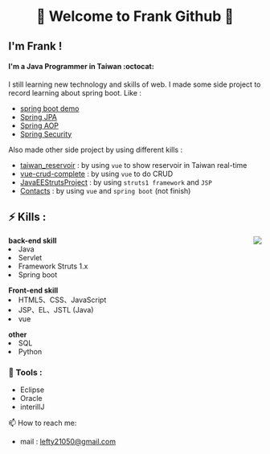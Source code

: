 # <center>👋  Welcome to Frank Github 👋</center>
## I'm Frank ! 
####  I'm a Java Programmer in Taiwan :octocat: 
I still learning new technology and skills of web.
I made some side project to record learning about spring boot. Like :
- [spring boot demo](https://github.com/Frank0321/spring-boot-demo)
- [Spring JPA](https://github.com/Frank0321/SpringJPADemo)
- [Spring AOP](https://github.com/Frank0321/AOP)
- [Spring Security](https://github.com/Frank0321/Spring_Security)

Also made other side project by using different kills :
- [taiwan_reservoir](https://github.com/Frank0321/taiwan_reservoir) : by using `vue` to show reservoir in Taiwan real-time
- [vue-crud-complete](https://github.com/Frank0321/vue-crud-complete)  : by using `vue` to do CRUD
- [JavaEEStrutsProject](https://github.com/Frank0321/JavaEEStrutsProject) : by using `struts1 framework` and `JSP`
- [Contacts](https://github.com/Frank0321/Contacts) : by using `vue` and `spring boot` (not finish)


## ⚡ Kills : 
<img src="https://github-readme-stats.vercel.app/api/top-langs/?username=Frank0321" align='right'/>

<!-- <div style="width:50px; height:auto; display:inline-block"> -->
<div>
<b>back-end skill</b>
  <li> Java </li>
  <li> Servlet </li>
  <li> Framework Struts 1.x </li>
  <li> Spring boot </li>
</div>
<p></p>
<!-- <div style="width:50px; height:auto; display:inline-block"> -->
<div>
<b>Front-end skill</b>  
   <li> HTML5、CSS、JavaScript </li>
   <li> JSP、EL、JSTL (Java) </li>
   <li> vue </li>
</div>  
<p></p>
<b> other </b>
<li> SQL  </li>
<li> Python  </li>



### 🔧 Tools :
- Eclipse
- Oracle
- interillJ
  
📫 How to reach me: 
- mail : lefty21050@gmail.com




<!--
**Frank0321/Frank0321** is a ✨ _special_ ✨ repository because its `README.md` (this file) appears on your GitHub profile.

Here are some ideas to get you started:

🌱 I’m currently learning : Java、Spring boot、vue

- 🔭 I’m currently working on ...
- 🌱 I’m currently learning ...
- 👯 I’m looking to collaborate on ...
- 🤔 I’m looking for help with ...
- 💬 Ask me about ...
- 📫 How to reach me: ...
- 😄 Pronouns: ...
- ⚡ Fun fact: ...
![Top Langs](https://github-readme-stats.vercel.app/api/top-langs/?username=Frank0321)
![Anurag's github stats](https://github-readme-stats.vercel.app/api?username=Frank0321&theme=vue-dark)
https://www.youtube.com/watch?v=ECuqb5Tv9qI
-->
